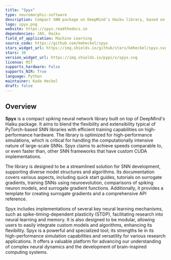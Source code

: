 ```yaml
---
title: "Spyx"
type: neuromorphic-software
description: Compact SNN package on DeepMind's Haiku library, based on JAX for JIT compilation on GPUs and TPUs.
logo: spyx.png
website: https://spyx.readthedocs.io
dependencies: JAX, Haiku
field_of_application: Machine Learning
source_code: https://github.com/kmheckel/spyx
stars_widget_url: https://img.shields.io/github/stars/kmheckel/spyx.svg?style=social
stars: 30
version_widget_url: https://img.shields.io/pypi/v/spyx.svg
license: MIT
supports_hardware: False
supports_NIR: True
language: Python
maintainer: Kade Heckel
draft: false
---
```


## Overview
**Spyx** is a compact spiking neural network library built on top of DeepMind's Haiku package. It aims to blend the flexibility and extensibility typical of PyTorch-based SNN
libraries with efficient training capabilities on high-performance hardware. The library is optimized for high-performance simulations, which is critical for handling the
computationally intensive nature of large-scale SNNs. Spyx claims to achieve speeds comparable to, or even faster than, other SNN frameworks that have custom CUDA implementations.

The library is designed to be a streamlined solution for SNN development, supporting diverse model structures and algorithms. Its documentation covers various aspects, including
quick start guides, tutorials on surrogate gradients, training SNNs using neuroevolution, comparisons of spiking neuron models, and surrogate gradient functions. Additionally, it
provides a template for creating surrogate gradients and a comprehensive API reference. 

Spyx includes implementations of several key neural learning mechanisms, such as spike-timing-dependent plasticity (STDP), facilitating research into neural learning and memory. 
It is also designed to be modular, allowing users to easily integrate custom models and algorithms, enhancing its flexibility. Spyx is a powerful and specialized tool; its 
strengths lie in its high-performance simulation capabilities and versatility for various research applications. It offers a valuable platform for advancing our understanding of 
complex neural dynamics and the development of brain-inspired computing systems.
